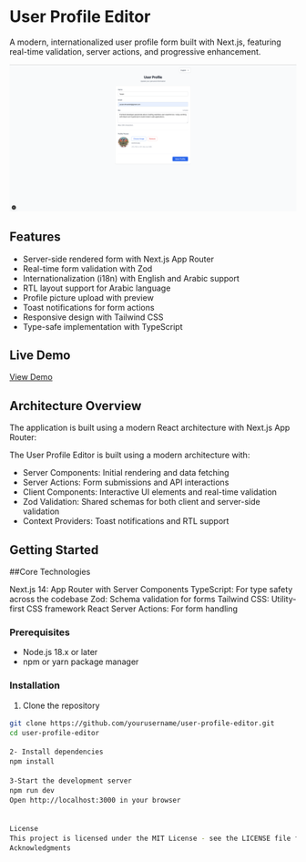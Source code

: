 # User Profile Editor

A modern, internationalized user profile form built with Next.js, featuring real-time validation, server actions, and progressive enhancement.

 ![Diagram](https://github.com/TRoYHD/alnayzak-coding-challange/blob/main/user-profile-editor/public/images/photo1.png)

## Features

- Server-side rendered form with Next.js App Router
- Real-time form validation with Zod
- Internationalization (i18n) with English and Arabic support
- RTL layout support for Arabic language
- Profile picture upload with preview
- Toast notifications for form actions
- Responsive design with Tailwind CSS
- Type-safe implementation with TypeScript

## Live Demo

[View Demo](https://alnayzak-coding-challange.vercel.app/en)

## Architecture Overview

The application is built using a modern React architecture with Next.js App Router:

The User Profile Editor is built using a modern architecture with:

- Server Components: Initial rendering and data fetching
- Server Actions: Form submissions and API interactions
- Client Components: Interactive UI elements and real-time validation
- Zod Validation: Shared schemas for both client and server-side validation
- Context Providers: Toast notifications and RTL support

## Getting Started

##Core Technologies


Next.js 14: App Router with Server Components
TypeScript: For type safety across the codebase
Zod: Schema validation for forms
Tailwind CSS: Utility-first CSS framework
React Server Actions: For form handling

### Prerequisites

- Node.js 18.x or later
- npm or yarn package manager

### Installation

1. Clone the repository

```bash
git clone https://github.com/yourusername/user-profile-editor.git
cd user-profile-editor

2- Install dependencies
npm install

3-Start the development server
npm run dev
Open http://localhost:3000 in your browser


License
This project is licensed under the MIT License - see the LICENSE file for details.
Acknowledgments

